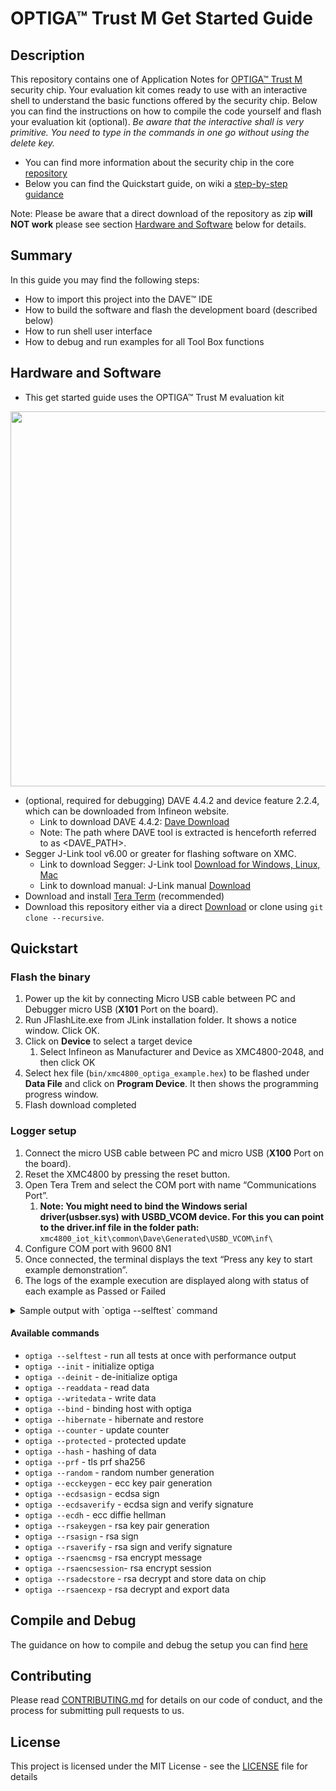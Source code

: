 # OPTIGA&trade; Trust M Get Started Guide

## Description

This repository contains one of Application Notes for [OPTIGA™ Trust M](https://github.com/Infineon/optiga-trust-m) security chip.
Your evaluation kit comes ready to use with an interactive shell to understand the basic functions offered by the security chip.
Below you can find the instructions on how to compile the code yourself and flash your evaluation kit (optional). 
*Be aware that the interactive shall is very primitive. You need to type in the commands in one go without using the delete key.*

* You can find more information about the security chip in the core [repository](https://github.com/Infineon/optiga-trust-m)
* Below you can find the Quickstart guide, on wiki a [step-by-step guidance](https://github.com/Infineon/getstarted-optiga-trust-m/wiki)

Note: Please be aware that a direct download of the repository as zip **will NOT work** please see section [Hardware and Software](#hardware-and-software) below for details.

## Summary
In this guide you may find the following steps:
* How to import this project into the DAVE™ IDE
* How to build the software and flash the development board (described below)
* How to run shell user interface
* How to debug and run examples for all Tool Box functions

## Hardware and Software

* This get started guide uses the OPTIGA™ Trust M evaluation kit

<img src="https://github.com/Infineon/Assets/raw/master/Pictures/OPTIGA_Trust_M_Eval_Kit%2002.jpg" width="600">

* (optional, required for debugging) DAVE 4.4.2 and device feature 2.2.4, which can be downloaded from Infineon website. 
    * Link to download DAVE 4.4.2: [Dave Download](https://infineoncommunity.com/dave-download_ID645)
    * Note: The path where DAVE tool is extracted is henceforth referred to as <DAVE_PATH>.
*	Segger J-Link tool v6.00 or greater for flashing software on XMC. 
    * Link to download Segger: J-Link tool [Download for Windows, Linux, Mac](https://www.segger.com/downloads/jlink/#J-LinkSoftwareAndDocumentationPack)
    * Link to download manual: J-Link manual [Download](https://www.segger.com/downloads/jlink/)
* Download and install [Tera Term](https://osdn.net/projects/ttssh2/releases/) (recommended)
* Download this repository either via a direct [Download](https://github.com/Infineon/getstarted-optiga-trust-m/releases) or clone using `git clone --recursive`.

## Quickstart

### Flash the binary

1. Power up the kit by connecting Micro USB cable between PC and Debugger micro USB (**X101** Port on the board).
1. Run JFlashLite.exe from JLink installation folder. It shows a notice window. Click OK.
1. Click on **Device** to select a target device
    1. Select Infineon as Manufacturer and Device as XMC4800-2048, and then click OK
1. Select hex file (`bin/xmc4800_optiga_example.hex`) to be flashed under **Data File** and click on **Program Device**. It then shows the programming progress window.
1. Flash download completed

### Logger setup

1. Connect the micro USB cable between PC and micro USB (**X100** Port on the board).
1. Reset the XMC4800 by pressing the reset button.
1. Open Tera Trem and select the COM port with name “Communications Port”. 
    1. **Note: You might need to bind the Windows serial driver(usbser.sys) with USBD_VCOM device. For this you can point to the driver.inf file in the folder path:** `xmc4800_iot_kit\common\Dave\Generated\USBD_VCOM\inf\`
1. Configure COM port with 9600 8N1
1. Once connected, the terminal displays the text “Press any key to start example demonstration”.
1. The logs of the example execution are displayed along with status of each example as Passed or Failed
<details> <summary> Sample output with `optiga --selftest` command  </summary> 
  <img src="https://github.com/Infineon/Assets/raw/master/Pictures/optiga_trust_m_tera_term.jpg">
</details>

#### Available commands

* `optiga --selftest`     - run all tests at once with performance output
* `optiga --init`         - initialize optiga
* `optiga --deinit`       - de-initialize optiga
* `optiga --readdata`     - read data
* `optiga --writedata`    - write data
* `optiga --bind`         - binding host with optiga
* `optiga --hibernate`    - hibernate and restore
* `optiga --counter`      - update counter
* `optiga --protected`    - protected update
* `optiga --hash`         - hashing of data
* `optiga --prf`          - tls prf sha256
* `optiga --random`       - random number generation
* `optiga --ecckeygen`    - ecc key pair generation
* `optiga --ecdsasign`    - ecdsa sign
* `optiga --ecdsaverify`  - ecdsa sign and verify signature
* `optiga --ecdh`         - ecc diffie hellman
* `optiga --rsakeygen`    - rsa key pair generation
* `optiga --rsasign`     - rsa sign
* `optiga --rsaverify`    - rsa sign and verify signature
* `optiga --rsaencmsg`    - rsa encrypt message
* `optiga --rsaencsession`- rsa encrypt session
* `optiga --rsadecstore`  - rsa decrypt and store data on chip
* `optiga --rsaencexp`    - rsa decrypt and export data

## Compile and Debug

The guidance on how to compile and debug the setup you can find [here](https://github.com/Infineon/getstarted-optiga-trust-m/wiki)


## Contributing
Please read [CONTRIBUTING.md](CONTRIBUTING.md) for details on our code of conduct, and the process for submitting pull requests to us.

## License
This project is licensed under the MIT License - see the [LICENSE](LICENSE) file for details
